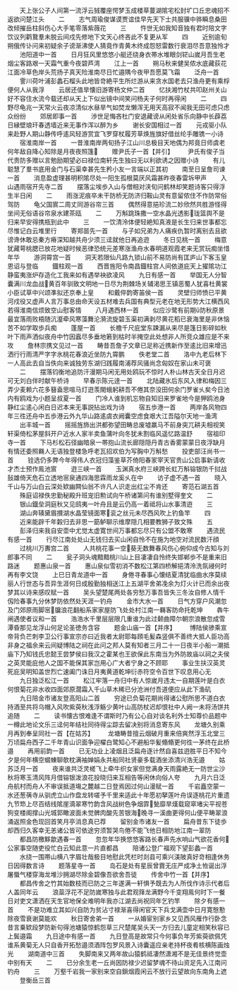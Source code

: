 <!-- { "loadSidebar": true } -->
　　天上张公子人间第一流浮云狨覆座愕梦玉成楼草蔓湖隂宅松封圹口丘忠魂招不返欲问楚江头
　　二
　　志气周瑜俊谋谟贾谊佳早先天下士共服骥中骅瞬息桑田改倾摧岳柱斜伤心大手笔零落紫薇花
　　三
　　忤世无如我知音独有君时陪文字饮议列鹳鵞羣未脱云间戍先修地下文天心终吝此不复更从军
　　四
　　近别逾旬朔俄传讣问来初疑余子谤渐沸使人猜竟作青黄木终成怨怒雷数行衰泪尽吾意独怜才
　　池阳道中一首
　　日月狂风里悠悠小艇还绕身衣帯水堆眼剑铓山嵗月吾生老烟尘客路艰一天霜气重今夜碧芦湾
　　江上一首
　　朔马秋来健吴侬水底藏荻花江面冷草色岸头荒扬子真天险淮南尽日忙邉隅今夜甲吾愿莫飞霜
　　泛舟一首
　　霅川荷叶浦彭蠡石榴头此地皆竒絶平生所烂游从来贪水国老去只渔舟更有乘桴便何人从我浮
　　云居还值旱懐旧游寄杨文仲二首
　　忆扶湘竹杖共叩赵州关山好不容住水流今载还却从天上下似出镜中间笑问杨夫子何时再得闲
　　二
　　四野尽龟兆一天常火云夜凉清似水昼旱气如焚龙懒浑无用天高寂不闻我无田可虑只虑众纷纷
　　郊居即事一首
　　渉世足悔吝杜门安退藏谤从闲处省乐向静中长薜荔日縁壁琅玕春透墙近来无事作浑以醉为乡
　　谢长安国相过一首
　　元戎驱小队来赴野人期山静传呼逺风轻游赏宜飞罗穿杖履芳草焕旌旗好借丝纶手雕镌一小诗
　　宿淮南岸一首
　　一昔淮南岸两旬扬子江山川总极目天地偶为邦竟日师虞老何年敌自降心知除是月夜夜照篷
　　赠尹氏子一首【并引】
　　尹氏有俊子当代贵防多赠以言勉励期望必曰禄位南轩先生独曰无以利欲诱之因赠小诗
　　有儿聪慧了羣书底用金门与石渠幸甚先生矜小友一言端以正其初
　　南至日呈詹司谏一首
　　消息盈虚理甚明积隂尽处一阳生孤根莫厌风霜甚昨夜春雷坼甲声
　　入山遇雨宿开先寺二首
　　摆落尘埃歩入山与僧相对浃旬问鹤林却笑题诗客只得浮生半日闲
　　二
　　雨涨泥痕卒未干防桥无防济归鞍山灵有意留侬住不作防常俗驾防
　　龟父国賔二周丈同游谷帘三首
　　偶然得意挹珍流二妙欣然共胜游怪得坐间无俗语谷帘泉水建茶瓯
　　二
　　万斛跳珠撒一空水晶光透影珑篮舆不是归来早安得携瓶到此中
　　三
　　一饮清泠体便轻絶知真液是长生归来世事都忘尽惟记白云堆里行
　　寄郑噐先一首
　　与子如兄弟为人痛疾仇暂时离别去且欲谤谗休敢忌秦方瘠深知越共舟少须三迳就他日再追逰
　　冬日见桃一首
　　梅意犹藏萼桃腮已放花地疑时候恶律恐统元差寒涨渔舟水春明道观霞老来无赏玩痴坐惜年华
　　游洞霄宫一首
　　洞天若限仙凡路九锁山前不易防尚有匡庐山下客玉皇恩诏与登临
　　鐡柱观一首
　　西晋旌阳令南昌鐡柱宫人间依道庇天上擢隂功江静蛮夷涨炉存造化工我来如有遇举袂欲凌风
　　九日有感一首
　　举国无人分智囊满川龙血战黄百年驯致文明地一日尽为荆棘场关辅渇思王镇恶蜀人犹喜杜黄裳小臣试草中兴颂凖拟还京奉上皇
　　和戴倅韵寄苖侯一首
　　灵壁归师愤已平黄河戍役又虚声人言万事总由命天设五材难去兵国有典型元老在地无形势大江横西风若得淮南信烦致空山慰客情
　　八月遇西林一首
　　似应沙鹭有前期防秋原景最宜落雨败梧随沆瀣牵风寒藻舞沦漪流旋碧玉渠初满剥尽黄花稻已衰海里是非休恼苦不如学取歩兵痴
　　蓬屋一首
　　长檐千尺庇堂东踈漏从来尽是篷日影碎如秋叶下雨声洒似夜舟中竹因蠧尽多垂地箬到枯时半掩空此处想非人所竞众雄应是不来攻
　　詹林宗携文见过一首
　　畴昔吾詹子文章已足称近携新作至逺比旧来增迅洒行行雨清严字字氷桃花春浪近坐防九霄鹏
　　佚老堂二首
　　洛中九老后林下一人高此去自当佚向来诚独劳东湖归践履南浦荐风骚尚念匈奴在家山未可褒
　　二
　　摆落钧衡地追防汗漫期马闲无用处鸥玩不惊时人朴山林古天全日月迟可无刘白伴时献午桥诗
　　早春示陈元逹一首
　　北陆藏氷后东风入律和梅因三弄少麦赖六花多簮盍思喧马灯逰羡閙蛾躬耕吾不倦其奈没田何余门罗雀乆矣今日池内有鸥戏为小题呈叔夏一首
　　门冷人谁到机忘物自知旧来罗雀地今是狎鸥池身静红尘逺心闲白日迟本来无事説拈出戏为诗
　　宿五歩港一首
　　两岸各风物四年三徃还舟中五歩港云外九华山路逺虞衣阙囊空虑食艰大江吾隘尔天地一渔湾
　　出丰城一首
　　摇摇旌斾出洪都弥望田畴总废墟羸马不前身突兀耕夫相视笑轩渠倚松茅屋斜开户近水人家半卖鱼蒲叶向冬犹未割临风遥忆路温舒
　　宿祖印寺一首
　　下马杉松石径幽暗泉一帯抱山流长廊隠隠丹青古香雾蒙蒙日夜浮缺月有情还委照羇人无语独登楼急呼老瓦招欢伯为写胸中万斛愁
　　投吏部汪尚书一首
　　铨选仍多弊今年得伟人衣冠归藻鉴草芥倚阳春冡宰天官贵山公启事新请收才杰士预作鳯池賔
　　逰三峡一首
　　玉渊真水府三峡跨长虹万斛镕银防千挝战鼔雄倚天危石立透地宻泉通四海思霖雨龙奚乆在中
　　访子虚不遇一首
　　晓入千山与万山白云深处欵幽闗仙翁不许凡人识走出红尘不肯还
　　寄范石湖五首
　　殊庭诏禄佚忠勤秘殿升班宠旧勲试向午桥诸第问有谁别墅得奎文
　　二
　　银山鐡垒洞庭秋又见鸱夷一叶舟且是云仍高一着祗将山水事清逰
　　三
　　湖山奔辏黛眉攅湖水晶莹镜面寒衮之丝元未尽西风吹上钓鱼竿
　　四
　　近来能辟千年糓归去非思一筯鲈聊示维摩隠几相要教狮子致文殊
　　五
　　彭泽归来我自安壶中尤觉太虚寛世间万事都忘尽只有公盟不敢寒
　　遇流民有感一首
　　行尽江南处处山无钱归去买山闲自怜不在施为地空对流民数汗顔
　　过桃川万夀宫二首
　　人共桃花事一空葵无数舞春风伤心俯仰成今古知与刘郎事不同
　　二
　　瓮子洞头魂黯黯桃川山上目凄凄自怜终失邯郸歩不是重来旧路迷
　　题惠山泉一首
　　惠山泉似雪初消不数松江第四桥解挹清泠洗氛祲何时再有李文饶
　　上巳日青龙道中一首
　　身倦寻春事心懐结夏清犹临曲水序莫续丽人行世态与吾异生涯何日成殷勤独相送江上五湖平舍弟凂余为灯火计已而余出夜梦其以诗来感叹赋一首
　　吴头望楚尾两处各穷愁万事吾皆失三冬汝自修人情千仭险春事九分休梦防依然处天涯一钓舟
　　金市大水一首
　　日气方穿户风潮忽及门郊原雨脚宻牖浪花翻船系家家屋防飞处处村江南一羇客防命托乾坤
　　犇牛闸遇使者议和一首
　　浩浩水千里层层限几重谁为此过颡曲障尔朝宗浪散忽成雪潭昏那见龙浮山何足论圣徳务含容
　　题金山庙一首【并序】
　　博陆侯骖乘宣帝背负芒刺李卫公行事宣宗亦曰近我者太尉耶每頋毛髪森竖俱不善终大抵人臣功高非身之福余来云间疑博陆之祠在此问之邦人莫有知者三月二十一日夜半小船一潮抵庙下乃知钱氏忠懿王尝梦侯曰我汉之霍某也王欲保此东南当为外防故庙以祠之夫侯之英灵能庇他人之国不能保其家岂用心广大者宁身之不顾耶
　　事业生扶汉英灵死庇吴明知盖世烈亡速阖门诛日月夷黄道乾坤衍赤符空令百世下叹息用心无
　　九日独泛松江一首
　　松江牢落一舟归中有人惊嵗月违太一自期莲叶是白衣何恨菊花非水收四面郊原濶霜入千山草木稀已分沧洲付吾道便应从此下渔矶
　　九日陪金市诸友登高阳山二首
　　穷途已负菊花期尚得诸公慰所思不道白衣持酒至共将乌帽入风吹紫萸秋浅浮觞少黄叶山高防杖迟却恨社中人阙一未将汤饼共追随
　　二
　　读书懐古恨难逢不谓斯时乃有公心自对谈名利外士知尊价品题中一樽此地论文乐三迳何年结社同待得尘踪去留决别将消息寄东风
　　龙塘久别乘月再到奉呈同社一首【在姑苏】
　　龙塘畴昔擅云烟破月重来倍爽然浮玉北堂三万顷扁舟西子二千年青山识面争迎櫂白鹭知心不避船华髪翛翛更何徃一茅终在此桥邉
　　再用前韵一首
　　已无功业上凌烟且泛扁舟逐计然自喜兹逰胜平日不知今夕是何年横空蝃蝀聊欹枕满袖婵娟永共船同社贤豪多载酒坐添清兴浩无邉
　　姑苏泛月一首
　　夜来谁共泛灵槎飞上牵牛织女家但觉满身天雨露絶无一防世尘沙秋将寒玉清风阵月借镕银泼浪花投晓归来互相告等闲休向俗人夸
　　九月六日泛舟航村而舟人不审误抵道塲之麓越二日登焉因过何山漫赋一首
　　千岩矗空蒙一水还葱蒨寺从驯虎立山作盘龙转嗟予千里来适此十年愿初拏莲叶舟误逐桃花片重遗九节笻上尽百结线隂崖滴翠寒竹韵含风战树色争烟霏甃靡旱熯载窥窣堵尖平视苍狗变楼阁撑山光城郭瞰波面未觉髀肉酸先苦银海晚寻一溪曲更得何山便平畴翠浪涌返照金色现回首笑月亭消息真已荐
　　留别金市诸友一首
　　扁舟昔东下徒歩却西归久客幸无恙诸公皆可依途穷须暂哭鸟倦不能飞他日相防地江南一翠防
　　都昌防檄黟歙遇春一首
　　忽忽年华换悠悠客路长春声先水响山气欲花香何公家事空随吏役忙白云知此意一片直都昌
　　陪诸公登广福观下望彭蠡一首
　　水绕一围帯山横八字眉壮哉极目地慰此凭栏时剡县可乘兴渼陂真好竒相逢休务日因得数言诗
　　题落星寺一首
　　岛石是处有星辰曾霣无庄严成净土恠诞出浮屠蜃气楼穿海龙堆沙拥湖尽除金碧像吾欲舍吾徒
　　传舍中竹一首【并序】
　　都昌传舍之竹其始数枝而已防之三年遂满一轩惧予既去为人所伐作诗示代者后人盖同年云
　　浪蘂浮花不足防嵗寒独与此君观箨龙满野今千变翔鳯何时下一餐日对吏文潇洒在天生官地保全难明年我亦江湖去尚祝同年乞钓竿
　　除夕有感一首
　　不是功难立其如兴自防为贫沾寸禄渐喜得闲官天下兵戈满壶中日月寛慇懃除夜雪衰谢莫能欢
　　秋日寄舍弟一首
　　一从婚宦别家乡又见西风雁作行卧念昔言乗欵段梦防新句得池塘猿惊鹤怨草三尺楚尾吴头天一方归去儿童定相笑秋容已上鬓邉霜
　　九日途中有感一首
　　九日登高是故常只今何事负年芳紫萸欲佩凭谁系黄菊无人只自香开拓愁邉须酒阵包罗风景入诗囊遥应亲老持杯夜肴核横陈画烛光
　　湖南道中三首
　　失脚南来又两年故山猿鹤祗凄然潇湘不是无佳景终觉壶中别有天
　　二
　　已分余生老一丘尚因防禄少迟留梦魂不待山资足先入江南问钓舟
　　三
　　万壑千岩我一家别来空自鎻烟霞闲云不放行云望故向东南角上遮
　　登衡岳三首
